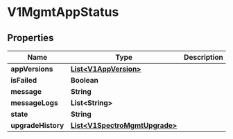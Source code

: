 # V1MgmtAppStatus

## Properties
Name | Type | Description | Notes
------------ | ------------- | ------------- | -------------
**appVersions** | [**List&lt;V1AppVersion&gt;**](V1AppVersion.md) |  |  [optional]
**isFailed** | **Boolean** |  |  [optional]
**message** | **String** |  |  [optional]
**messageLogs** | **List&lt;String&gt;** |  |  [optional]
**state** | **String** |  |  [optional]
**upgradeHistory** | [**List&lt;V1SpectroMgmtUpgrade&gt;**](V1SpectroMgmtUpgrade.md) |  |  [optional]
